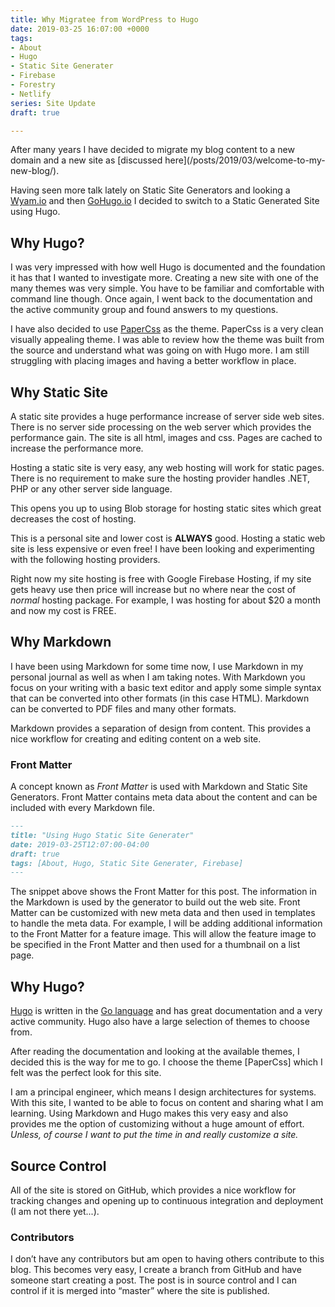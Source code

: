 ```yaml
---
title: Why Migratee from WordPress to Hugo
date: 2019-03-25 16:07:00 +0000
tags:
- About
- Hugo
- Static Site Generater
- Firebase
- Forestry
- Netlify
series: Site Update
draft: true

---
```

After many years I have decided to migrate my blog  content to a new domain and a new site as \[discussed here\](/posts/2019/03/welcome-to-my-new-blog/).

Having seen more talk lately on Static Site Generators and looking a [Wyam.io](https://www.wyam.io) and then [GoHugo.io](https://www.gohugo.io) I decided to switch to a Static Generated Site using Hugo.

## Why Hugo?

I was very impressed with how well Hugo is documented and the foundation it has that I wanted to investigate more. Creating a new site with one of the many themes was very simple. You have to be familiar and comfortable with command line though. Once again, I went back to the documentation and the active community group and found answers to my questions.

I have also decided to use [PaperCss](https://papercss-hugo-theme.netlify.com/) as the theme. PaperCss is a very clean visually appealing theme. I was able to review how the theme was built from the source and understand what was going on with Hugo more. I am still struggling with placing images and having a better workflow in place.

## Why Static Site

A static site provides a huge performance increase of server side web sites. There is no server side processing on the web server which provides the performance gain. The site is all html, images and css. Pages are cached to increase the performance more.

Hosting a static site is very easy, any web hosting will work for static pages. There is no requirement to make sure the hosting provider handles .NET, PHP or any other server side language.

This opens you up to using Blob storage for hosting static sites which great decreases the cost of hosting.

This is a personal site and lower cost is **ALWAYS** good.  Hosting a static web site is less expensive or even free! I have been looking and experimenting with the following hosting providers.

Right now my site hosting is free with Google Firebase Hosting, if my site gets heavy use then price will increase but no where near the cost of _normal_ hosting package. For example, I was hosting for about $20 a month and now my cost is FREE.

## Why Markdown

I have been using Markdown for some time now, I use Markdown in my personal journal as well as when I am taking notes. With Markdown you focus on your writing with a basic text editor and apply some simple syntax that can be converted into other formats (in this case HTML). Markdown can be converted to PDF files and many other formats.

Markdown provides a separation of design from content. This provides a nice workflow for creating and editing content on a web site.

### Front Matter

A concept known as _Front Matter_ is used with Markdown and Static Site Generators. Front Matter contains meta data about the content and can be included with every Markdown file.

```md
---
title: "Using Hugo Static Site Generater"
date: 2019-03-25T12:07:00-04:00
draft: true
tags: [About, Hugo, Static Site Generater, Firebase]
---
```

The snippet above shows the Front Matter for this post. The information in the Markdown is used by the generator to build out the web site. Front Matter can be customized with new meta data and then used in templates to handle the meta data. For example, I will be adding additional information to the Front Matter for a feature image. This will allow the feature image to be specified in the Front Matter and then used for a thumbnail on a list page.

## Why Hugo?

[Hugo](https://gohugo.io) is written in the [Go language](https://golang.org) and has great documentation and a very active community. Hugo also have a large selection of themes to choose from.

After reading the documentation and looking at the available themes, I decided this is the way for me to go. I choose the theme \[PaperCss\] which I felt was the perfect look for this site.

I am a principal engineer, which means I design architectures for systems. With this site, I wanted to be able to focus on content and sharing what I am learning. Using Markdown and Hugo makes this very easy and also provides me the option of customizing without a huge amount of effort. _Unless, of course I want to put the time in and really customize a site._

## Source Control

All of the site is stored on GitHub, which provides a nice workflow for tracking changes and opening up to continuous integration and deployment (I am not there yet...).

### Contributors

I don’t have any contributors but am open to having others contribute to this blog. This becomes very easy, I create a branch from GitHub and have someone start creating a post. The post is in source control and I can control if it is merged into “master” where the site is published.